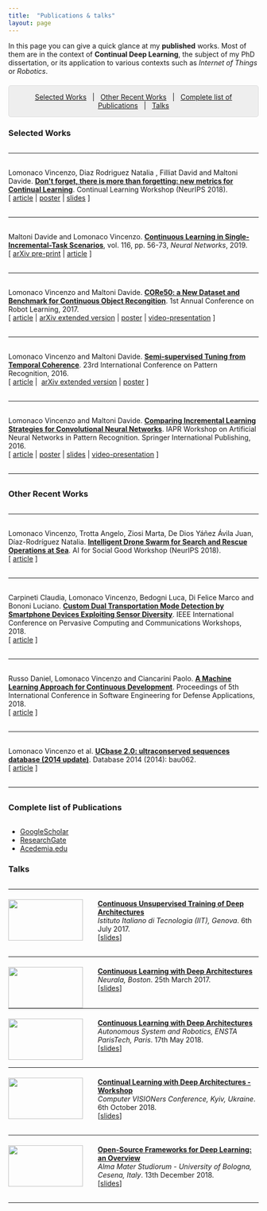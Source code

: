 ```yaml
---
title:  "Publications & talks"
layout: page
---
```

In this page you can give a quick glance at my **published** works. Most of them are in the context of **Continual Deep Learning**, the subject of my PhD dissertation, or its application to various contexts such as *Internet of Things* or *Robotics*.

<p style="background: rgba(0,0,0,0.06) none repeat scroll 0% 0%; border: 1px solid rgb(222, 222, 222); padding: 1em; border-radius: 5px; text-align: center; margin-top:20px">
<a href="#selected">Selected Works</a> &nbsp; | &nbsp; <a href="#recent">Other Recent Works</a> &nbsp; | &nbsp; <a href="#complete">Complete list of Publications</a> &nbsp; | &nbsp; <a href="#talks">Talks</a>
</p>

<h3 id="selected" style="margin-bottom: 30px;">Selected Works</h3>

<hr style="margin-top:30px;margin-bottom:30px;width:100%">

Lomonaco Vincenzo, Diaz Rodriguez Natalia , Filliat David and Maltoni Davide. **[Don't forget, there is more than forgetting: new metrics for Continual Learning](https://sites.google.com/view/continual2018/submissions)**. Continual Learning Workshop (NeurIPS 2018). <br>
\[&nbsp;[article](https://arxiv.org/pdf/1810.13166) | [poster](https://www.slideshare.net/VincenzoLomonaco/dont-forget-there-is-more-than-forgetting-new-metrics-for-continual-learning) | [slides](https://drive.google.com/open?id=1skMz1vIWniBlpb-ZOshAkTsvIdKNMdWE) \]<br>

<hr style="margin-top:30px;margin-bottom:30px;width:100%">

Maltoni Davide and Lomonaco Vincenzo. **[Continuous Learning in Single-Incremental-Task Scenarios][core50-arxiv]**, vol. 116, pp. 56-73, *Neural Networks*, 2019. <br>
\[&nbsp;[arXiv pre-print](https://arxiv.org/abs/1806.08568) | [article](https://www.sciencedirect.com/science/article/pii/S0893608019300838) \]<br>

<hr style="margin-top:30px;margin-bottom:30px;width:100%">

Lomonaco Vincenzo and Maltoni Davide. **[CORe50: a New Dataset and Benchmark for Continuous Object Recongition][core50-arxiv]**. 1st Annual Conference on Robot Learning, 2017. <br>
\[&nbsp;[article][corl2017] | [arXiv extended version][semi-sup-tech] | [poster][corl2017-poster] | [video-presentation][core50-video] \]<br>

<hr style="margin-top:30px;margin-bottom:30px;width:100%">

Lomonaco Vincenzo and Maltoni Davide. **[Semi-supervised Tuning from Temporal Coherence][semi-sup-tech]**. 23rd International Conference on Pattern Recognition, 2016. <br>
\[&nbsp;[article][semi-sup] | &nbsp;[arXiv extended version][semi-sup-tech] | [poster][inc-strat-poster]&nbsp;\] <br>

<hr style="margin-top:30px;margin-bottom:30px;width:100%">

Lomonaco Vincenzo and Maltoni Davide. **[Comparing Incremental Learning Strategies for Convolutional Neural Networks][inc-strat-paper]**. IAPR Workshop on Artificial Neural Networks in Pattern Recognition. Springer International Publishing, 2016. <br>
\[&nbsp;[article][inc-strat-paper] | [poster][inc-strat-poster] |  [slides][inc-strat-slides] | [video-presentation][inc-strat-video]&nbsp;]<br>

<hr style="margin-top:30px;margin-bottom:30px;width:100%">

<h3 id="recent" style="margin-bottom: 30px;">Other Recent Works</h3>

<hr style="margin-top:30px;margin-bottom:30px;width:100%">

Lomonaco Vincenzo, Trotta Angelo, Ziosi Marta, De Dios Yáñez Ávila Juan, Díaz-Rodríguez Natalia. **[Intelligent Drone Swarm for Search and Rescue Operations at Sea](https://ieeexplore.ieee.org/document/8480119/)**. AI for Social Good Workshop (NeurIPS 2018). <br>
\[ [article](https://arxiv.org/pdf/1811.05291) \]<br>

<hr style="margin-top:30px;margin-bottom:30px;width:100%">

Carpineti Claudia, Lomonaco Vincenzo, Bedogni Luca, Di Felice Marco and Bononi Luciano. **[Custom Dual Transportation Mode Detection by Smartphone Devices Exploiting Sensor Diversity](https://ieeexplore.ieee.org/document/8480119/)**. IEEE International Conference on Pervasive Computing and Communications Workshops, 2018. <br>
\[ [article](https://ieeexplore.ieee.org/document/8480119/) \]<br>

<hr style="margin-top:30px;margin-bottom:30px;width:100%">

Russo Daniel, Lomonaco Vincenzo and Ciancarini Paolo. **[A Machine Learning Approach for Continuous Development][raia]**. Proceedings of 5th International Conference in Software Engineering for Defense Applications, 2018. <br>
\[ [article][raia] \] <br>

<hr style="margin-top:30px;margin-bottom:30px;width:100%">

Lomonaco Vincenzo et al. **[UCbase 2.0: ultraconserved sequences database (2014 update)][ucbase]**. Database 2014 (2014): bau062.<br>
\[&nbsp;[article][ucbase]&nbsp;\] <br>

<hr style="margin-top:30px;margin-bottom:30px;width:100%">

<h3 id="complete" style="margin-bottom: 30px;">Complete list of Publications</h3>

* [GoogleScholar][schol]
* [ResearchGate][resgate]
* [Acedemia.edu][academia]

<h3 id="talks" style="margin-bottom: 30px;">Talks</h3>

<hr style="margin-top:30px;margin-bottom:20px;width:100%">

<div>
	<img src ='/{{ site.baseurl }}images/iit_talk.jpg' style="width:150px;height:83px; float:left;margin-right:30px"/>
	<p>
		<strong><a href="https://www.slideshare.net/VincenzoLomonaco/continuous-unsupervised-training-of-deep-architectures">Continuous Unsupervised Training of Deep Architectures</a></strong><br>
		<em>Istituto Italiano di Tecnologia (IIT), Genova</em>.
		6th July 2017.<br> 
		[<a href="https://www.slideshare.net/VincenzoLomonaco/continuous-unsupervised-training-of-deep-architectures">slides</a>]
	</p>
</div>

<hr style="margin-top:30px;margin-bottom:20px;width:100%">

<div>
	<img src ='/{{ site.baseurl }}images/cl_ensta.jpg' style="width:150px;height:83px; float:left;margin-right:30px"/>
	<p>
		<strong><a href="https://www.slideshare.net/VincenzoLomonaco/continuous-learning-with-deep-architectures">Continuous Learning with Deep Architectures</a></strong><br>
		<em>Neurala, Boston</em>.
		25th March 2017.<br> 
		[<a href="https://www.slideshare.net/VincenzoLomonaco/continuous-learning-with-deep-architectures">slides</a>]
	</p>
</div>

<hr style="margin-top:30px;margin-bottom:20px;width:100%">

<div>
	<img src ='/{{ site.baseurl }}images/cl_ensta.jpg' style="width:150px;height:83px; float:left;margin-right:30px"/>
	<p>
		<strong><a href="https://www.slideshare.net/VincenzoLomonaco/continuous-learning-with-deep-architectures">Continuous Learning with Deep Architectures</a></strong><br>
		<em>Autonomous System and Robotics, ENSTA ParisTech, Paris</em>.
		17th May 2018.<br> 
		[<a href="https://www.slideshare.net/VincenzoLomonaco/continuous-learning-with-deep-architectures">slides</a>]
	</p>
</div>

<hr style="margin-top:30px;margin-bottom:20px;width:100%">

<div>
	<img src="http://image.slidesharecdn.com/7dm9g5gerdeg7nt0x1e5-signature-964bd2753428c221a3efd63f5417ac54041fcb2153cdd429a6ed2a5e06d0c548-poli-190107115131/95/continual-learning-with-deep-architectures-workshop-computer-visioners-conference-2018-1-638.jpg?cb=1546862061" style="width:150px;height:83px; float:left;margin-right:30px"/>
	<p>
		<strong><a href="https://www.aibooster.com.ua/cth_speaker/vincenzo-lomonaco/">Continual Learning with Deep Architectures - Workshop</a></strong><br>
		<em>Computer VISIONers Conference, Kyiv, Ukraine</em>.
		6th October 2018.<br> 
		[<a href="https://www.slideshare.net/VincenzoLomonaco/continuous-learning-with-deep-architectures">slides</a>]
	</p>
</div>

<hr style="margin-top:30px;margin-bottom:20px;width:100%">

<div>
	<img src="https://image.slidesharecdn.com/frameworksfordeeplearning-190107120355/95/opensource-frameworks-for-deep-learning-an-overview-1-638.jpg?cb=1546862795" style="width:150px;height:83px; float:left;margin-right:30px"/>
	<p>
		<strong><a href="https://www.aibooster.com.ua/cth_speaker/vincenzo-lomonaco/">Open-Source Frameworks for Deep Learning: an Overview</a></strong><br>
		<em>Alma Mater Studiorum - University of Bologna, Cesena, Italy</em>.
		13th December 2018.<br> 
		[<a href="https://www.slideshare.net/VincenzoLomonaco/continuous-learning-with-deep-architectures">slides</a>]
	</p>
</div>

<hr style="margin-top:30px;margin-bottom:20px;width:100%">

[core50-arxiv]: https://arxiv.org/abs/1705.03550
[schol]: http://scholar.google.it/citations?user=rQLINtQAAAAJ&hl=it
[resgate]: https://www.researchgate.net/profile/Vincenzo_Lomonaco
[academia]: https://unibo.academia.edu/VLomonaco
[inc-strat-paper]: http://link.springer.com/chapter/10.1007/978-3-319-46182-3_15
[inc-strat-video]: https://www.youtube.com/watch?v=RQr20CQk83Q
[inc-strat-slides]: http://www.slideshare.net/VincenzoLomonaco/comparing-incremental-learning-strategies-for-convolutional-neural-networks
[inc-strat-poster]: http://www.slideshare.net/VincenzoLomonaco/biss2016-poster
[ucbase]: http://database.oxfordjournals.org/content/2014/bau062.full
[semi-sup]: http://ieeexplore.ieee.org/document/7900013/
[semi-sup-tech]: http://arxiv.org/abs/1511.03163
[md-thesis]: http://amslaurea.unibo.it/9095/
[thesis]: http://www.isgroup.unimore.it/wp-content/uploads/tesi/lomonaco_tesi.pdf
[core50-video]: https://www.youtube.com/watch?v=vAGpDx9U9Qk&t=2s
[corl2017]: http://proceedings.mlr.press/v78/lomonaco17a.html
[corl2017-poster]: https://www.slideshare.net/secret/JLW0JMpuKKgo91
[raia]: https://www.researchgate.net/publication/322231029_A_Machine_Learning_Approach_for_Continuous_Development
